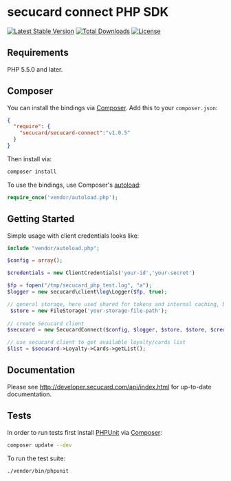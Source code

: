 # secucard connect PHP SDK

[![Latest Stable Version](https://poser.pugx.org/secucard/secucard-connect/v/stable)](https://packagist.org/packages/secucard/secucard-connect)
[![Total Downloads](https://poser.pugx.org/secucard/secucard-connect/downloads)](https://packagist.org/packages/secucard/secucard-connect)
[![License](https://poser.pugx.org/secucard/secucard-connect/license)](https://packagist.org/packages/secucard/secucard-connect)

## Requirements

PHP 5.5.0 and later.

## Composer

You can install the bindings via [Composer](http://getcomposer.org/). Add this to your `composer.json`:

```json
{
  "require": {
    "secucard/secucard-connect":"v1.0.5"
  }
}
```

Then install via:

```bash
composer install
```

To use the bindings, use Composer's [autoload](https://getcomposer.org/doc/00-intro.md#autoloading):

```php
require_once('vendor/autoload.php');
```

## Getting Started

Simple usage with client credentials looks like:

```php
include "vendor/autoload.php";

$config = array();

$credentials = new ClientCredentials('your-id','your-secret')

$fp = fopen("/tmp/secucard_php_test.log", "a");
$logger = new secucard\client\log\Logger($fp, true);

// general storage, here used shared for tokens and internal caching, but recommendation is to split up in two 
 $store = new FileStorage('your-storage-file-path');
 
// create Secucard client
$secucard = new SecucardConnect($config, $logger, $store, $store, $credentials);

// use secucard client to get available loyalty/cards list
$list = $secucard->Loyalty->Cards->getList();
```

## Documentation

Please see http://developer.secucard.com/api/index.html for up-to-date documentation.

## Tests

In order to run tests first install [PHPUnit](http://packagist.org/packages/phpunit/phpunit) via [Composer](http://getcomposer.org/):

```bash
composer update --dev
```

To run the test suite:

```bash
./vendor/bin/phpunit
```
